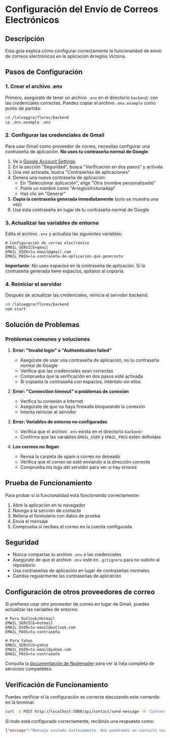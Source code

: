 # Configuración del Envío de Correos Electrónicos

## Descripción

Esta guía explica cómo configurar correctamente la funcionalidad de envío de correos electrónicos en la aplicación Arreglos Victoria.

## Pasos de Configuración

### 1. Crear el archivo .env

Primero, asegúrate de tener un archivo `.env` en el directorio `backend/` con las credenciales correctas. Puedes copiar el archivo `.env.example` como punto de partida:

```bash
cd /laloaggro/flores/backend
cp .env.example .env
```

### 2. Configurar las credenciales de Gmail

Para usar Gmail como proveedor de correo, necesitas configurar una contraseña de aplicación. **No uses tu contraseña normal de Google**:

1. Ve a [Google Account Settings](https://myaccount.google.com/)
2. En la sección "Seguridad", busca "Verificación en dos pasos" y actívala
3. Una vez activada, busca "Contraseñas de aplicaciones"
4. Genera una nueva contraseña de aplicación:
   - En "Seleccionar aplicación", elige "Otra (nombre personalizado)"
   - Ponle un nombre como "ArreglosVictoriaApp"
   - Haz clic en "Generar"
5. **Copia la contraseña generada inmediatamente** (solo se muestra una vez)
6. Usa esta contraseña en lugar de tu contraseña normal de Google

### 3. Actualizar las variables de entorno

Edita el archivo `.env` y actualiza las siguientes variables:

```
# Configuración de correo electrónico
EMAIL_SERVICE=gmail
EMAIL_USER=tu-email@gmail.com
EMAIL_PASS=la-contraseña-de-aplicación-que-generaste
```

**Importante**: No uses espacios en la contraseña de aplicación. Si la contraseña generada tiene espacios, quítalos al copiarla.

### 4. Reiniciar el servidor

Después de actualizar las credenciales, reinicia el servidor backend:

```bash
cd /laloaggro/flores/backend
npm start
```

## Solución de Problemas

### Problemas comunes y soluciones

1. **Error: "Invalid login" o "Authentication failed"**
   - Asegúrate de usar una contraseña de aplicación, no tu contraseña normal de Google
   - Verifica que las credenciales sean correctas
   - Comprueba que la verificación en dos pasos esté activada
   - Si copiaste la contraseña con espacios, inténtalo sin ellos

2. **Error: "Connection timeout" o problemas de conexión**
   - Verifica tu conexión a Internet
   - Asegúrate de que no haya firewalls bloqueando la conexión
   - Intenta reiniciar el servidor

3. **Error: Variables de entorno no configuradas**
   - Verifica que el archivo `.env` exista en el directorio `backend/`
   - Confirma que las variables `EMAIL_USER` y `EMAIL_PASS` estén definidas

4. **Los correos no llegan**
   - Revisa la carpeta de spam o correo no deseado
   - Verifica que el correo se esté enviando a la dirección correcta
   - Comprueba los logs del servidor para ver si hay errores

## Prueba de Funcionamiento

Para probar si la funcionalidad está funcionando correctamente:

1. Abre la aplicación en tu navegador
2. Navega a la sección de contacto
3. Rellena el formulario con datos de prueba
4. Envía el mensaje
5. Comprueba si recibes el correo en la cuenta configurada

## Seguridad

- Nunca compartas tu archivo `.env` o las credenciales
- Asegúrate de que el archivo `.env` esté en `.gitignore` para no subirlo al repositorio
- Usa contraseñas de aplicación en lugar de contraseñas normales
- Cambia regularmente las contraseñas de aplicación

## Configuración de otros proveedores de correo

Si prefieres usar otro proveedor de correo en lugar de Gmail, puedes actualizar las variables de entorno:

```
# Para Outlook/Hotmail
EMAIL_SERVICE=hotmail
EMAIL_USER=tu-email@outlook.com
EMAIL_PASS=tu-contraseña

# Para Yahoo
EMAIL_SERVICE=yahoo
EMAIL_USER=tu-email@yahoo.com
EMAIL_PASS=tu-contraseña
```

Consulta la [documentación de Nodemailer](https://nodemailer.com/smtp/well-known/) para ver la lista completa de servicios compatibles.

## Verificación de Funcionamiento

Puedes verificar si la configuración es correcta ejecutando este comando en la terminal:

```bash
curl -X POST http://localhost:5000/api/contact/send-message -H "Content-Type: application/json" -d '{"name": "Test User", "email": "test@example.com", "phone": "123456789", "message": "Mensaje de prueba"}'
```

Si todo está configurado correctamente, recibirás una respuesta como:
```json
{"message":"Mensaje enviado exitosamente. Nos pondremos en contacto contigo pronto."}
```